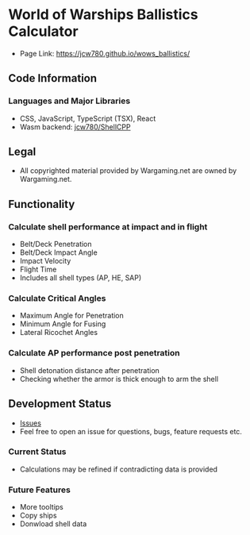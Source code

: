 # World of Warships Ballistics Calculator
- Page Link: https://jcw780.github.io/wows_ballistics/
## Code Information
### Languages and Major Libraries
- CSS, JavaScript, TypeScript (TSX), React
- Wasm backend: [jcw780/ShellCPP](https://github.com/jcw780/ShellCPP)
## Legal
- All copyrighted material provided by Wargaming.net are owned by Wargaming.net.
## Functionality
### Calculate shell performance at impact and in flight
- Belt/Deck Penetration </br> 
- Belt/Deck Impact Angle </br>  
- Impact Velocity </br> 
- Flight Time </br> 
- Includes all shell types (AP, HE, SAP) <br>
### Calculate Critical Angles
- Maximum Angle for Penetration </br> 
- Minimum Angle for Fusing </br>  
- Lateral Ricochet Angles </br> 
### Calculate AP performance post penetration
- Shell detonation distance after penetration 
- Checking whether the armor is thick enough to arm the shell
## Development Status
- [Issues](https://github.com/jcw780/wows_ballistics/issues)
- Feel free to open an issue for questions, bugs, feature requests etc. 
### Current Status
- Calculations may be refined if contradicting data is provided
### Future Features
- More tooltips
- Copy ships
- Donwload shell data

